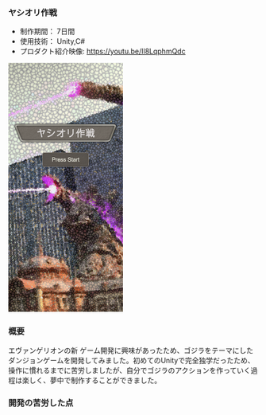 ### ヤシオリ作戦

* 制作期間： 7日間
* 使用技術： Unity,C#
* プロダクト紹介映像: https://youtu.be/Il8LqphmQdc

[![IMAGE ALT TEXT HERE](thumbnailImage.png)](https://youtu.be/Il8LqphmQdc)

### 概要
エヴァンゲリオンの新 
ゲーム開発に興味があったため、ゴジラをテーマにしたダンジョンゲームを開発してみました。初めてのUnityで完全独学だったため、操作に慣れるまでに苦労しましたが、自分でゴジラのアクションを作っていく過程は楽しく、夢中で制作することができました。

### 開発の苦労した点
